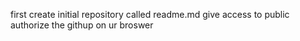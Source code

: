 first create initial repository called readme.md
give access to public
authorize the githup on ur broswer 
 